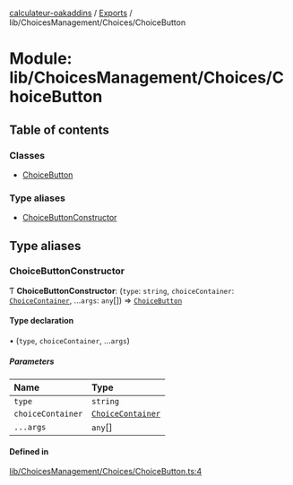 [calculateur-oakaddins](../README.md) / [Exports](../modules.md) / lib/ChoicesManagement/Choices/ChoiceButton

# Module: lib/ChoicesManagement/Choices/ChoiceButton

## Table of contents

### Classes

- [ChoiceButton](../classes/lib_choicesmanagement_choices_choicebutton.choicebutton.md)

### Type aliases

- [ChoiceButtonConstructor](lib_choicesmanagement_choices_choicebutton.md#choicebuttonconstructor)

## Type aliases

### ChoiceButtonConstructor

Ƭ **ChoiceButtonConstructor**: (`type`: `string`, `choiceContainer`: [`ChoiceContainer`](../classes/lib_choicesmanagement_choices_choicecontainer.choicecontainer.md), ...`args`: `any`[]) => [`ChoiceButton`](../classes/lib_choicesmanagement_choices_choicebutton.choicebutton.md)

#### Type declaration

• (`type`, `choiceContainer`, ...`args`)

##### Parameters

| Name | Type |
| :------ | :------ |
| `type` | `string` |
| `choiceContainer` | [`ChoiceContainer`](../classes/lib_choicesmanagement_choices_choicecontainer.choicecontainer.md) |
| `...args` | `any`[] |

#### Defined in

[lib/ChoicesManagement/Choices/ChoiceButton.ts:4](https://github.com/P0ulpy/Configurateur-OakAddins/blob/cf4ecab/src/lib/ChoicesManagement/Choices/ChoiceButton.ts#L4)
